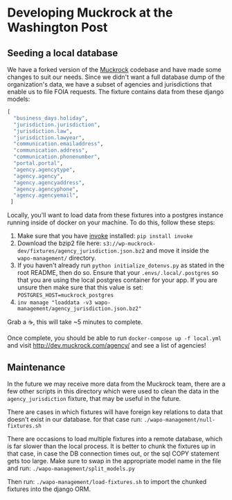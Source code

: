 # Developing Muckrock at the Washington Post

## Seeding a local database
We have a forked version of the [Muckrock](https://github.com/MuckRock/muckrock) codebase and have made some changes to suit our needs. Since we didn't want a full database dump of the organization's data, we have a subset of agencies and jurisdictions that enable us to file FOIA requests. The fixture contains data from these django models:

```python
[
  "business_days.holiday",                                                                                                                                                                                                                                                     
  "jurisdiction.jurisdiction",                                                                                                                                                                                                                                                  
  "jurisdiction.law",                                                                                                                                                                                                                                                           
  "jurisdiction.lawyear",                                                                                                                                                                                                                                                       
  "communication.emailaddress",                                                                                                                                                                                                                                                                                                                                                                                                                                                                                              
  "communication.address",                                                                                                                                                                                                                                                                                                                                                                                                                                                                                                         
  "communication.phonenumber",                                                                                                                                                                                                                                                  
  "portal.portal",                                                                                                                                                                                                                                                              
  "agency.agencytype",                                                                                                                                                                                                                                                           
  "agency.agency",                                                                                                                                                                                                                                                              
  "agency.agencyaddress",                                                                                                                                                                                                                                                       
  "agency.agencyphone",                                                                                                                                                                                                                                                                                                                                                                                                                                                                                                                                                                                                                                                                                                                                                                       
  "agency.agencyemail",
 ]
 ```

Locally, you'll want to load data from these fixtures into a postgres instance running inside of docker on your machine. To do this, follow these steps:

1. Make sure that you have [invoke](https://pypi.org/project/invoke/) installed: `pip install invoke`
2. Download the bzip2 file here: `s3://wp-muckrock-dev/fixtures/agency_jurisdiction.json.bz2` and move it inside the `wapo-management/` directory.
3. If you haven't already run `python initialize_dotenvs.py` as stated in the root README, then do so. Ensure that your `.envs/.local/.postgres` so that you are using the local postgres container for your app. If you are unsure then make sure that this value is set: `POSTGRES_HOST=muckrock_postgres`
4. `inv manage "loaddata -v3 wapo-management/agency_jurisdiction.json.bz2"`

Grab a :coffee:, this will take ~5 minutes to complete. 

Once complete, you should be able to run `docker-compose up -f local.yml` and visit http://dev.muckrock.com/agency/ and see a list of agencies!

##  Maintenance
In the future we may receive more data from the Muckrock team, there are a few other scripts in this directory which were used to clean the data in the `agency_jurisdiction` fixture, that may be useful in the future. 

There are cases in which fixtures will have foreign key relations to data that doesn't exist in our database. for that case run:
`./wapo-management/null-fixtures.sh`

There are occasions to load multiple fixtures into a remote database, which is far slower than the local process. It is better to chunk the fixtures up in that case, in case the DB connection times out, or the sql COPY statement gets too large. Make sure to swap in the appropriate model name in the file and run:
`./wapo-management/split_models.py` 

Then run:
`./wapo-management/load-fixtures.sh` to import the chunked fixtures into the django ORM.
